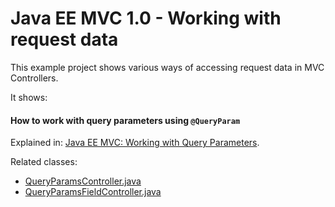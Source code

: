 Java EE MVC 1.0 - Working with request data
=============
This example project shows various ways of accessing request data in MVC Controllers.


It shows:

#### How to work with query parameters using `@QueryParam`

Explained in: [Java EE MVC: Working with Query Parameters][1].

Related classes:

* [QueryParamsController.java][2]
* [QueryParamsFieldController.java][3]



[1]: http://www.mscharhag.com/java-ee-mvc/query-parameters
[2]: https://github.com/mscharhag/java-ee-8-mvc/blob/master/request-data/src/main/java/com/mscharhag/javaee8/mvc/requestparams/QueryParamsController.java
[3]: https://github.com/mscharhag/java-ee-8-mvc/blob/master/request-data/src/main/java/com/mscharhag/javaee8/mvc/requestparams/QueryParamsFieldController.java
